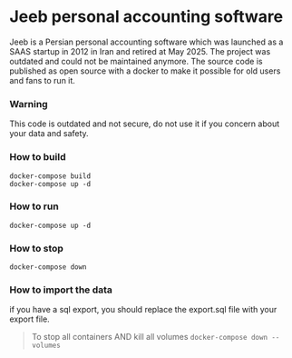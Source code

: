 Jeeb personal accounting software
===========
Jeeb is a Persian personal accounting software which was launched as a SAAS startup in 2012 in Iran and retired at May 2025. The project was outdated and could not be maintained anymore. The source code is published as open source with a docker to make it possible for old users and fans to run it.

### Warning
This code is outdated and not secure, do not use it if you concern about your data and safety.

### How to build
```
docker-compose build
docker-compose up -d
```

### How to run
```
docker-compose up -d
```

### How to stop
```
docker-compose down
```

### How to import the data
if you have a sql export, you should replace the export.sql file with your export file.

> To stop all containers AND kill all volumes `docker-compose down --volumes`
